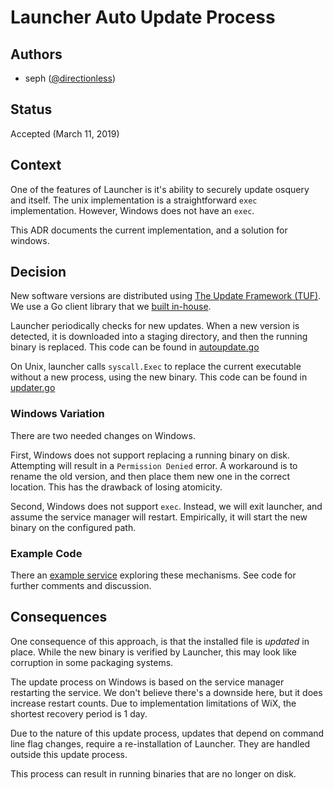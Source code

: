 # Launcher Auto Update Process

## Authors

- seph ([@directionless](https://github.com/directionless))

## Status

Accepted (March 11, 2019)

## Context

One of the features of Launcher is it's ability to securely update
osquery and itself. The unix implementation is a straightforward
`exec` implementation. However, Windows does not have an `exec`.

This ADR documents the current implementation, and a solution for
windows.

## Decision

New software versions are distributed using [The Update Framework
(TUF)](https://theupdateframework.github.io/). We use a Go client
library that we [built in-house](https://github.com/kolide/updater).

Launcher periodically checks for new updates. When a new version is
detected, it is downloaded into a staging directory, and then the
running binary is replaced. This code can be found in
[autoupdate.go](/pkg/autoupdate/autoupdate.go)

On Unix, launcher calls `syscall.Exec` to replace the current
executable without a new process, using the new binary. This code can
be found in [updater.go](/cmd/launcher/updater.go)

### Windows Variation

There are two needed changes on Windows.

First, Windows does not support replacing a running binary on
disk. Attempting will result in a `Permission Denied` error. A
workaround is to rename the old version, and then place them new one
in the correct location. This has the drawback of losing atomicity.

Second, Windows does not support `exec`. Instead, we will exit
launcher, and assume the service manager will restart. Empirically, it
will start the new binary on the configured path.

### Example Code

There an [example service](/tools/upgrade-exec-service-testing/)
exploring these mechanisms. See code for further comments and
discussion.

## Consequences

One consequence of this approach, is that the installed file is
_updated_ in place. While the new binary is verified by Launcher, this
may look like corruption in some packaging systems.

The update process on Windows is based on the service manager
restarting the service. We don't believe there's a downside here, but
it does increase restart counts. Due to implementation limitations of
WiX, the shortest recovery period is 1 day.

Due to the nature of this update process, updates that depend on
command line flag changes, require a re-installation of Launcher. They
are handled outside this update process.

This process can result in running binaries that are no longer on disk.
